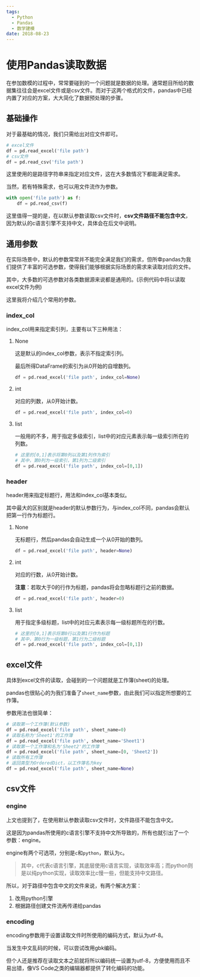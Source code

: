 ```yaml
---
tags:
  - Python
  - Pandas
  - 数学建模
date: 2018-08-23
---
```

# 使用Pandas读取数据

在参加数模的过程中，常常要碰到的一个问题就是数据的处理。通常题目所给的数据集往往会是excel文件或是csv文件。而对于这两个格式的文件，pandas中已经内置了对应的方案，大大简化了数据预处理的步骤。

## 基础操作

对于最基础的情况，我们只需给出对应文件即可。

```python
# excel文件
df = pd.read_excel('file path')
# csv文件
df = pd.read_csv('file path')
```

这里使用的是路径字符串来指定对应文件，这在大多数情况下都能满足需求。

当然，若有特殊需求，也可以用文件流作为参数。

```python
with open('file path') as f:
    df = pd.read_csv(f)
```

这里值得一提的是，在以默认参数读取csv文件时，**csv文件路径不能包含中文**，因为默认的c语言引擎不支持中文，具体会在后文中说明。

## 通用参数

在实际场景中，默认的参数常常并不能完全满足我们的需求，但所幸pandas为我们提供了丰富的可选参数，使得我们能够根据实际场景的需求来读取对应的文件。

其中，大多数的可选参数对各类数据源来说都是通用的。(示例代码中将以读取excel文件为例)

这里我将介绍几个常用的参数。

### index_col

index_col用来指定索引列，主要有以下三种用法：

1. None

    这是默认的index_col参数，表示不指定索引列。

    最后所得DataFrame的索引为从0开始的自增数列。
    ```python
    df = pd.read_excel('file path', index_col=None)
    ```
2. int

    对应的列数，从0开始计数。
    ```python
    df = pd.read_excel('file path', index_col=0)
    ```
3. list

    一般用的不多，用于指定多级索引，list中的对应元素表示每一级索引所在的列数。
    ```python
    # 这里的[0,1]表示将第0列以及第1列作为索引
    # 其中，第0列为一级索引，第1列为二级索引
    df = pd.read_excel('file path', index_col=[0,1])
    ```

### header

header用来指定标题行，用法和index_col基本类似。

其中最大的区别就是header的默认参数行为，与index_col不同，pandas会默认把第一行作为标题行。

1. None

    无标题行，然后pandas会自动生成一个从0开始的数列。
    ```python
    df = pd.read_excel('file path', header=None)
    ```
2. int

    对应的行数，从0开始计数。

    **注意**：若取大于0的行作为标题，pandas将会忽略标题行之前的数据。
    ```python
    df = pd.read_excel('file path', header=0)
    ```
3. list

    用于指定多级标题，list中的对应元素表示每一级标题所在的行数。
    ```python
    # 这里的[0,1]表示将第0行以及第1行作为标题
    # 其中，第0行为一级标题，第1行为二级标题
    df = pd.read_excel('file path', index_col=[0,1])
    ```

## excel文件

具体到excel文件的读取，会碰到的一个问题就是工作簿(sheet)的处理。

pandas也很贴心的为我们准备了`sheet_name`参数，由此我们可以指定所想要的工作簿。

参数用法也很简单：

```python
# 读取第一个工作簿(默认参数)
df = pd.read_excel('file path', sheet_name=0)
# 读取名称为'Sheet1'的工作簿
df = pd.read_excel('file path', sheet_name='Sheet1')
# 读取第一个工作簿和名为'Sheet2'的工作簿
df = pd.read_excel('file path', sheet_name=[0, 'Sheet2'])
# 读取所有工作簿
# 返回类型为OrderedDict，以工作簿名为key
df = pd.read_excel('file path', sheet_name=None)
```

## csv文件

### engine

上文也提到了，在使用默认参数读取csv文件时，文件路径不能包含中文。

这是因为pandas所使用的c语言引擎不支持中文所导致的，所有也就引出了一个参数：engine。

engine有两个可选项，分别是`c`和`python`，默认为`c`。

> 其中，c代表c语言引擎，其底层使用c语言实现，读取效率高；而python则是以纯python实现，读取效率比c慢一些，但能支持中文路径。

所以，对于路径中包含中文的文件来说，有两个解决方案：

1. 改用python引擎
2. 根据路径创建文件流再传递给pandas

### encoding

encoding参数用于设置读取文件时所使用的编码方式，默认为utf-8。

当发生中文乱码的时候，可以尝试改用gbk编码。

但个人还是推荐在读取文本之前就将所以编码统一设置为utf-8，方便使用而且不易出错，像VS Code之类的编辑器都提供了转化编码的功能。